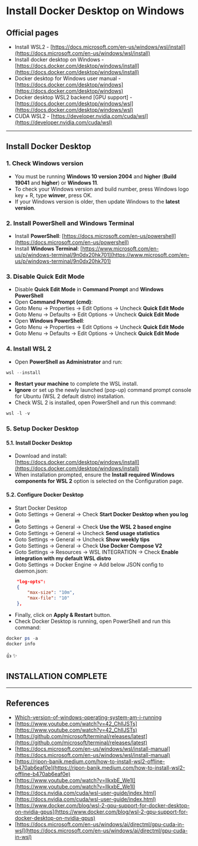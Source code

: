 # Install Docker Desktop on Windows

## Official pages

* Install WSL2 - [https://docs.microsoft.com/en-us/windows/wsl/install](https://docs.microsoft.com/en-us/windows/wsl/install)
* Install docker desktop on Windows - [https://docs.docker.com/desktop/windows/install](https://docs.docker.com/desktop/windows/install)
* Docker desktop for Windows user manual - [https://docs.docker.com/desktop/windows](https://docs.docker.com/desktop/windows)
* Docker desktop WSL2 backend [GPU support] - [https://docs.docker.com/desktop/windows/wsl](https://docs.docker.com/desktop/windows/wsl)
* CUDA WSL2 - [https://developer.nvidia.com/cuda/wsl](https://developer.nvidia.com/cuda/wsl)

---

## Install Docker Desktop

### 1. Check Windows version

* You must be running **Windows 10 version 2004** and **higher** (**Build 19041** and **higher**) or **Windows 11**.
* To check your Windows version and build number, press Windows logo key + R, type **winver**, press OK.
* If your Windows version is older, then update Windows to the **latest version**.

### 2. Install PowerShell and Windows Terminal

* Install **PowerShell**: [https://docs.microsoft.com/en-us/powershell](https://docs.microsoft.com/en-us/powershell)
* Install **Windows Terminal**: [https://www.microsoft.com/en-us/p/windows-terminal/9n0dx20hk701](https://www.microsoft.com/en-us/p/windows-terminal/9n0dx20hk701)

### 3. Disable Quick Edit Mode

* Disable **Quick Edit Mode** in **Command Prompt** and **Windows PowerShell**
* Open **Command Prompt (cmd)**:
* Goto Menu -> Properties -> Edit Options -> Uncheck **Quick Edit Mode**
* Goto Menu -> Defaults -> Edit Options -> Uncheck **Quick Edit Mode**
* Open **Windows PowerShell**:
* Goto Menu -> Properties -> Edit Options -> Uncheck **Quick Edit Mode**
* Goto Menu -> Defaults -> Edit Options -> Uncheck **Quick Edit Mode**

### 4. Install WSL 2

* Open **PowerShell as Administrator** and run:

```powershell
wsl --install
```

* **Restart your machine** to complete the WSL install.
* **Ignore** or set up the newly launched (pop-up) command prompt console for Ubuntu (WSL 2 default distro) installation.
* Check WSL 2 is installed, open PowerShell and run this command:

```powershell
wsl -l -v
```

### 5. Setup Docker Desktop

#### 5.1. Install Docker Desktop

* Download and install: [https://docs.docker.com/desktop/windows/install](https://docs.docker.com/desktop/windows/install)
* When installation prompted, ensure the **Install required Windows components for WSL 2** option is selected on the Configuration page.

#### 5.2. Configure Docker Desktop

* Start Docker Desktop
* Goto Settings -> General -> Check **Start Docker Desktop when you log in**
* Goto Settings -> General -> Check **Use the WSL 2 based engine**
* Goto Settings -> General -> Uncheck **Send usage statistics**
* Goto Settings -> General -> Uncheck **Show weekly tips**
* Goto Settings -> General -> Check **Use Docker Compose V2**
* Goto Settings -> Resources -> WSL INTEGRATION -> Check **Enable integration with my default WSL distro**
* Goto Settings -> Docker Engine -> Add below JSON config to daemon.json:

```json
    "log-opts":
    {
        "max-size": "10m",
        "max-file": "10"
    },
```

* Finally, click on **Apply & Restart** button.
* Check Docker Desktop is running, open PowerShell and run this command:

```powershell
docker ps -a
docker info
```

:thumbsup: :sparkles:

## INSTALLATION COMPLETE

---

## References

* [Which-version-of-windows-operating-system-am-i-running](https://support.microsoft.com/en-us/windows/which-version-of-windows-operating-system-am-i-running-628bec99-476a-2c13-5296-9dd081cdd808#WindowsVersion=Windows_10)
* [https://www.youtube.com/watch?v=42_ChIlJSTs](https://www.youtube.com/watch?v=42_ChIlJSTs)
* [https://github.com/microsoft/terminal/releases/latest](https://github.com/microsoft/terminal/releases/latest)
* [https://docs.microsoft.com/en-us/windows/wsl/install-manual](https://docs.microsoft.com/en-us/windows/wsl/install-manual)
* [https://ripon-banik.medium.com/how-to-install-wsl2-offline-b470ab6eaf0e](https://ripon-banik.medium.com/how-to-install-wsl2-offline-b470ab6eaf0e)
* [https://www.youtube.com/watch?v=lIkxbE_We1I](https://www.youtube.com/watch?v=lIkxbE_We1I)
* [https://docs.nvidia.com/cuda/wsl-user-guide/index.html](https://docs.nvidia.com/cuda/wsl-user-guide/index.html)
* [https://www.docker.com/blog/wsl-2-gpu-support-for-docker-desktop-on-nvidia-gpus](https://www.docker.com/blog/wsl-2-gpu-support-for-docker-desktop-on-nvidia-gpus)
* [https://docs.microsoft.com/en-us/windows/ai/directml/gpu-cuda-in-wsl](https://docs.microsoft.com/en-us/windows/ai/directml/gpu-cuda-in-wsl)
